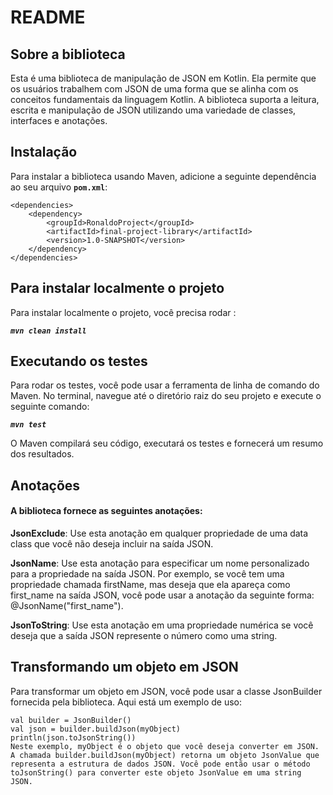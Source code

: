# README

## Sobre a biblioteca

Esta é uma biblioteca de manipulação de JSON em Kotlin. Ela permite que os usuários trabalhem com JSON de uma forma que se alinha com os conceitos fundamentais da linguagem Kotlin. A biblioteca suporta a leitura, escrita e manipulação de JSON utilizando uma variedade de classes, interfaces e anotações.

## Instalação

Para instalar a biblioteca usando Maven, adicione a seguinte dependência ao seu arquivo **`pom.xml`**:

```
<dependencies>
    <dependency>
        <groupId>RonaldoProject</groupId>
        <artifactId>final-project-library</artifactId>
        <version>1.0-SNAPSHOT</version>
    </dependency>
</dependencies>
```
## Para instalar localmente o projeto

Para instalar localmente o projeto, você precisa rodar :

***```mvn clean install```***

## Executando os testes

Para rodar os testes, você pode usar a ferramenta de linha de comando do Maven. No terminal, navegue até o diretório raiz do seu projeto e execute o seguinte comando:

 ***```mvn test```***

O Maven compilará seu código, executará os testes e fornecerá um resumo dos resultados.

## Anotações

#### A biblioteca fornece as seguintes anotações:

**JsonExclude**: Use esta anotação em qualquer propriedade de uma data class que você não deseja incluir na saída JSON.

**JsonName**: Use esta anotação para especificar um nome personalizado para a propriedade na saída JSON. Por exemplo, se você tem uma propriedade chamada firstName, mas deseja que ela apareça como first_name na saída JSON, você pode usar a anotação da seguinte forma: @JsonName("first_name").

**JsonToString**: Use esta anotação em uma propriedade numérica se você deseja que a saída JSON represente o número como uma string.

## Transformando um objeto em JSON

Para transformar um objeto em JSON, você pode usar a classe JsonBuilder fornecida pela biblioteca. Aqui está um exemplo de uso:

```
val builder = JsonBuilder()
val json = builder.buildJson(myObject)
println(json.toJsonString())
Neste exemplo, myObject é o objeto que você deseja converter em JSON. A chamada builder.buildJson(myObject) retorna um objeto JsonValue que representa a estrutura de dados JSON. Você pode então usar o método toJsonString() para converter este objeto JsonValue em uma string JSON.
```